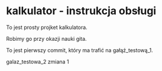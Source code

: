 # kalkulator - instrukcja obsługi
To jest prosty projket kalkulatora.

Robimy go przy okazji nauki gita. 

To jest pierwszy commit, który ma trafić na gałąź_testową_1.

galaz_testowa_2 zmiana 1